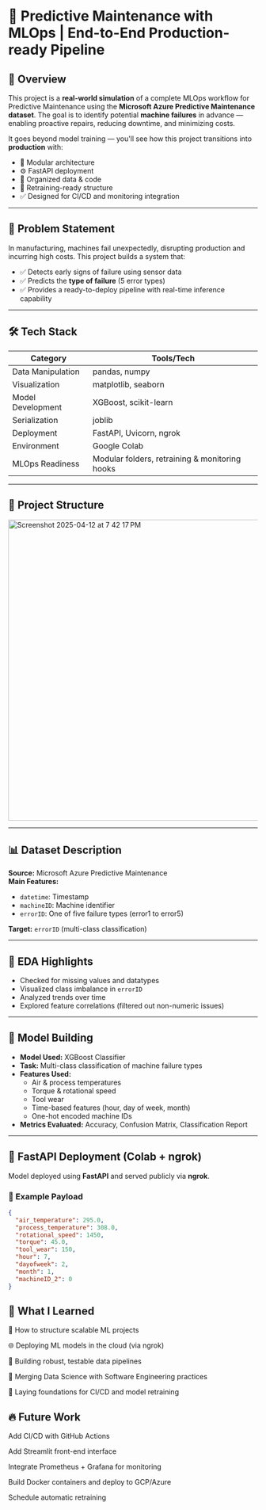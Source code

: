 # 🚀 Predictive Maintenance with MLOps | End-to-End Production-ready Pipeline


## 📌 Overview

This project is a **real-world simulation** of a complete MLOps workflow for Predictive Maintenance using the **Microsoft Azure Predictive Maintenance dataset**. The goal is to identify potential **machine failures** in advance — enabling proactive repairs, reducing downtime, and minimizing costs.

It goes beyond model training — you'll see how this project transitions into **production** with:
- 🚀 Modular architecture
- ⚙️ FastAPI deployment
- 📁 Organized data & code
- 🔁 Retraining-ready structure
- ✅ Designed for CI/CD and monitoring integration

---

## 🎯 Problem Statement

In manufacturing, machines fail unexpectedly, disrupting production and incurring high costs. This project builds a system that:

- ✅ Detects early signs of failure using sensor data
- ✅ Predicts the **type of failure** (5 error types)
- ✅ Provides a ready-to-deploy pipeline with real-time inference capability

---

## 🛠️ Tech Stack

| Category            | Tools/Tech                                      |
|---------------------|--------------------------------------------------|
| Data Manipulation   | pandas, numpy                                    |
| Visualization       | matplotlib, seaborn                              |
| Model Development   | XGBoost, scikit-learn                            |
| Serialization       | joblib                                           |
| Deployment          | FastAPI, Uvicorn, ngrok                          |
| Environment         | Google Colab                                     |
| MLOps Readiness     | Modular folders, retraining & monitoring hooks  |

---

## 📂 Project Structure


<img width="608" alt="Screenshot 2025-04-12 at 7 42 17 PM" src="https://github.com/user-attachments/assets/ea033c09-36df-432f-8ce1-93348755fd34" />


---

## 📊 Dataset Description

**Source:** Microsoft Azure Predictive Maintenance  
**Main Features:**
- `datetime`: Timestamp
- `machineID`: Machine identifier
- `errorID`: One of five failure types (error1 to error5)

**Target:** `errorID` (multi-class classification)

---

## 🧪 EDA Highlights

- Checked for missing values and datatypes
- Visualized class imbalance in `errorID`
- Analyzed trends over time
- Explored feature correlations (filtered out non-numeric issues)

---

## 🤖 Model Building

- **Model Used:** XGBoost Classifier
- **Task:** Multi-class classification of machine failure types
- **Features Used:**
  - Air & process temperatures
  - Torque & rotational speed
  - Tool wear
  - Time-based features (hour, day of week, month)
  - One-hot encoded machine IDs
- **Metrics Evaluated:** Accuracy, Confusion Matrix, Classification Report

---

## 🚀 FastAPI Deployment (Colab + ngrok)

Model deployed using **FastAPI** and served publicly via **ngrok**.

### 🔧 Example Payload

```json
{
  "air_temperature": 295.0,
  "process_temperature": 308.0,
  "rotational_speed": 1450,
  "torque": 45.0,
  "tool_wear": 150,
  "hour": 7,
  "dayofweek": 2,
  "month": 1,
  "machineID_2": 0
}
```


## 🧠 What I Learned

🧱 How to structure scalable ML projects

🌐 Deploying ML models in the cloud (via ngrok)

🧪 Building robust, testable data pipelines

🤝 Merging Data Science with Software Engineering practices

🧰 Laying foundations for CI/CD and model retraining

## 🔥 Future Work

 Add CI/CD with GitHub Actions

 Add Streamlit front-end interface

 Integrate Prometheus + Grafana for monitoring

 Build Docker containers and deploy to GCP/Azure

 Schedule automatic retraining

